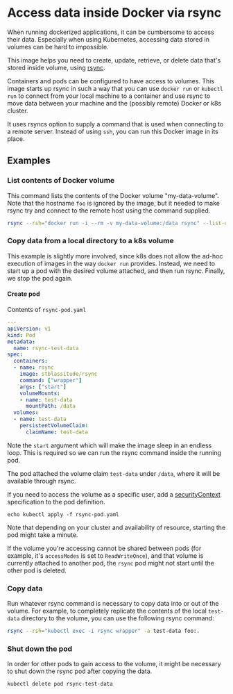 # Access data inside Docker via rsync

When running dockerized applications, it can be cumbersome to access their data. Especially when using Kubernetes, accessing data stored in volumes can be hard to impossible.

This image helps you need to create, update, retrieve, or delete data that's stored inside volume, using [rsync](https://rsync.samba.org).

Containers and pods can be configured to have access to volumes. This image starts up rsync in such a way that you can use `docker run` or `kubectl run` to connect from your local machine to a container and use rsync to move data between your machine and the (possibly remote) Docker or k8s cluster.

It uses rsyncs option to supply a command that is used when connecting to a remote server. Instead of using `ssh`, you can run this Docker image in its place.

## Examples

### List contents of Docker volume

This command lists the contents of the Docker volume "my-data-volume". Note that the hostname `foo` is ignored by the image, but it needed to make rsync try and connect to the remote host using the command supplied.

```sh
rsync --rsh="docker run -i --rm -v my-data-volume:/data rsync" --list-only foo:
```

### Copy data from a local directory to a k8s volume

This example is slightly more involved, since k8s does not allow the ad-hoc execution of images in the way `docker run` provides. Instead, we need to start up a pod with the desired volume attached, and then run rsync. Finally, we stop the pod again.

#### Create pod

Contents of `rsync-pod.yaml`
```yaml
---
apiVersion: v1
kind: Pod
metadata:
  name: rsync-test-data
spec:
  containers:
  - name: rsync
    image: stblassitude/rsync
    command: ["wrapper"]
    args: ["start"]
    volumeMounts:
    - name: test-data
      mountPath: /data
  volumes:
  - name: test-data
    persistentVolumeClaim:
      claimName: test-data
```

Note the `start` argument which will make the image sleep in an endless loop. This is required so we can run the rsync command inside the running pod.

The pod attached the volume claim `test-data` under `/data`, where it will be available through rsync.

If you need to access the volume as a specific user, add a [securityContext](https://kubernetes.io/docs/tasks/configure-pod-container/security-context/#set-the-security-context-for-a-pod) specification to the pod definition.

```
echo kubectl apply -f rsync-pod.yaml
```

Note that depending on your cluster and availability of resource, starting the pod might take a minute.

If the volume you're accessing cannot be shared between pods (for example, it's `accessModes` is set to `ReadWriteOnce`), and that volume is currently attached to another pod, the `rsync` pod might not start until the other pod is deleted.

### Copy data

Run whatever rsync command is necessary to copy data into or out of the volume. For example, to completely replicate the contents of the local `test-data` directory to the volume, you can use the following rsync command:

```sh
rsync --rsh="kubectl exec -i rsync wrapper" -a test-data foo:.
```

### Shut down the pod

In order for other pods to gain access to the volume, it might be necessary to shut down the rsync pod after copying the data.

```
kubectl delete pod rsync-test-data
```
